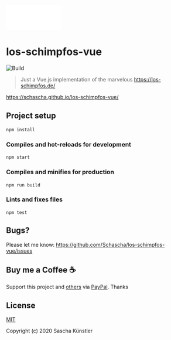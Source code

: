<img src="src/assets/logo.svg/?raw=true" alt="Logo" width="150">

# los-schimpfos-vue

![Build](https://github.com/Schascha/los-schimpfos-vue/workflows/Build/badge.svg)

> Just a Vue.js implementation of the marvelous https://los-schimpfos.de/

https://schascha.github.io/los-schimpfos-vue/

## Project setup
```
npm install
```

### Compiles and hot-reloads for development
```
npm start
```

### Compiles and minifies for production
```
npm run build
```

### Lints and fixes files
```
npm test
```

## Bugs?

Please let me know: https://github.com/Schascha/los-schimpfos-vue/issues

## Buy me a Coffee :coffee:

Support this project and [others](https://github.com/Schascha?tab=repositories) via [PayPal](https://www.paypal.me/LosZahlos). Thanks

## License

[MIT](./LICENSE)

Copyright (c) 2020 Sascha Künstler

